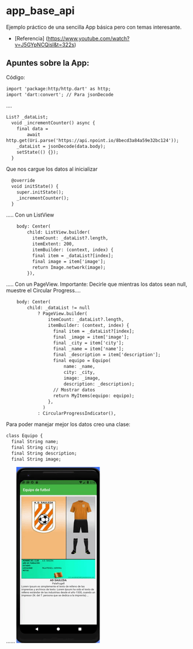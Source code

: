 # app_base_api

Ejemplo práctico de una sencilla App básica pero con temas interesante.
- [Referencia] (https://www.youtube.com/watch?v=J5GYpNCQjsI&t=322s)

## Apuntes sobre la App:

Código:
```
import 'package:http/http.dart' as http;
import 'dart:convert'; // Para jsonDecode
```
....
```
List? _dataList;
  void _incrementCounter() async {
    final data =
        await http.get(Uri.parse('https://api.npoint.io/8becd3a84a59e32bc124'));
    _dataList = jsonDecode(data.body);
    setState(() {});
  }
  ```

Que nos cargue los datos al inicializar
```
  @override
  void initState() {
    super.initState();
    _incrementCounter();
  }
  ```
.....
Con un ListView
```
    body: Center(
        child: ListView.builder(
          itemCount: _dataList?.length,
          itemExtent: 200,
          itemBuilder: (context, index) {
          final item = _dataList?[index];
          final image = item['image'];
          return Image.network(image);
        }),
```
.....
Con un PageView. 
Importante: Decirle que mientras los datos sean null, muestre el Circular Progress....
```
    body: Center(
        child: _dataList != null 
            ? PageView.builder(
                itemCount: _dataList?.length,
                itemBuilder: (context, index) {
                  final item = _dataList?[index];
                  final _image = item['image'];
                  final _city = item['city'];
                  final _name = item['name'];
                  final _description = item['description'];
                  final equipo = Equipo(
                      name: _name,
                      city: _city,
                      image: _image,
                      description: _description);
                  // Mostrar datos
                  return MyItems(equipo: equipo);
                },
              )
            : CircularProgressIndicator(),
```
Para poder manejar mejor los datos creo una clase:
```
class Equipo {
  final String name;
  final String city;
  final String description;
  final String image;
```
......
![Screenshot](/assets/images/video.gif)

